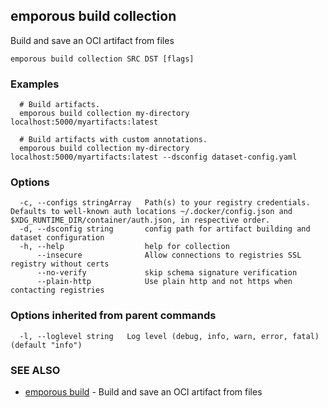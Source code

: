 ## emporous build collection

Build and save an OCI artifact from files

```
emporous build collection SRC DST [flags]
```

### Examples

```
  # Build artifacts.
  emporous build collection my-directory localhost:5000/myartifacts:latest
  
  # Build artifacts with custom annotations.
  emporous build collection my-directory localhost:5000/myartifacts:latest --dsconfig dataset-config.yaml
```

### Options

```
  -c, --configs stringArray   Path(s) to your registry credentials. Defaults to well-known auth locations ~/.docker/config.json and $XDG_RUNTIME_DIR/container/auth.json, in respective order.
  -d, --dsconfig string       config path for artifact building and dataset configuration
  -h, --help                  help for collection
      --insecure              Allow connections to registries SSL registry without certs
      --no-verify             skip schema signature verification
      --plain-http            Use plain http and not https when contacting registries
```

### Options inherited from parent commands

```
  -l, --loglevel string   Log level (debug, info, warn, error, fatal) (default "info")
```

### SEE ALSO

* [emporous build](emporous_build.md)	 - Build and save an OCI artifact from files

